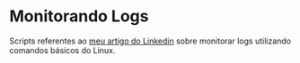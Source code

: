 # Monitorando Logs
Scripts referentes ao [meu artigo do Linkedin](https://www.linkedin.com/pulse/script-prontos-monitorando-logs-jo%C3%A3o-pedro-louren%C3%A7o-affonso/) sobre monitorar logs utilizando comandos básicos do Linux.
